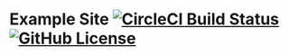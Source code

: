 # Example Site [![CircleCI Build Status](https://circleci.com/gh/org/repo-name.svg?style=shield)](https://circleci.com/gh/org/repo-name) [![GitHub License](https://img.shields.io/badge/license-MIT-blue.svg)](https://raw.githubusercontent.com/org/repo-name/master/LICENSE)
